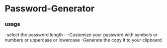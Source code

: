 # Password-Generator

<h3>usage</h3>
  -select the password length -
  -Customize your password with symbols or numbers or uppercase or lowercase 
  -Generate
  the copy it to your clipboard
 
